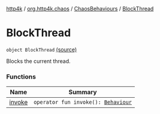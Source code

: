 [http4k](../../../index.md) / [org.http4k.chaos](../../index.md) / [ChaosBehaviours](../index.md) / [BlockThread](./index.md)

# BlockThread

`object BlockThread` [(source)](https://github.com/http4k/http4k/blob/master/http4k-testing-chaos/src/main/kotlin/org/http4k/chaos/ChaosBehaviours.kt#L143)

Blocks the current thread.

### Functions

| Name | Summary |
|---|---|
| [invoke](invoke.md) | `operator fun invoke(): `[`Behaviour`](../../-behaviour.md) |
